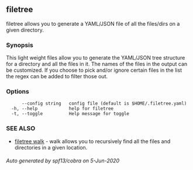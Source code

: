 ## filetree

filetree allows you to generate a YAML/JSON file of all the files/dirs on a given directory.

### Synopsis

This light weight files allow you to generate the YAML/JSON tree structure for a directory 
and all the files in it. The names of the files in the output can be customized. If you choose to pick and/or ignore
certain files in the list the regex can be added to filter those out.

### Options

```
      --config string   config file (default is $HOME/.filetree.yaml)
  -h, --help            help for filetree
  -t, --toggle          Help message for toggle
```

### SEE ALSO

* [filetree walk](filetree_walk.md)	 - walk allows you to recursively find all the files and directories in a given location.

###### Auto generated by spf13/cobra on 5-Jun-2020
